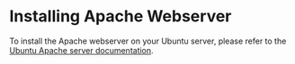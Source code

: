 # Installing Apache Webserver

To install the Apache webserver on your Ubuntu server, please refer to the [Ubuntu Apache server documentation](https://ubuntu.com/server/docs/how-to-install-apache2).


